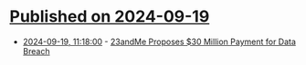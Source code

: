 # [Published on 2024-09-19](index.md)

* [2024-09-19, 11:18:00](https://soylentnews.org/article.pl?sid=24/09/18/0840222&from=rss) - [23andMe Proposes $30 Million Payment for Data Breach](https://soylentnews.org/article.pl?sid=24/09/18/0840222&from=rss)

